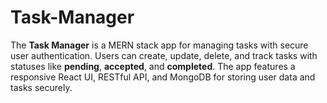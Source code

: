 # Task-Manager
The **Task Manager** is a MERN stack app for managing tasks with secure user authentication. Users can create, update, delete, and track tasks with statuses like **pending**, **accepted**, and **completed**. The app features a responsive React UI, RESTful API, and MongoDB for storing user data and tasks securely.
